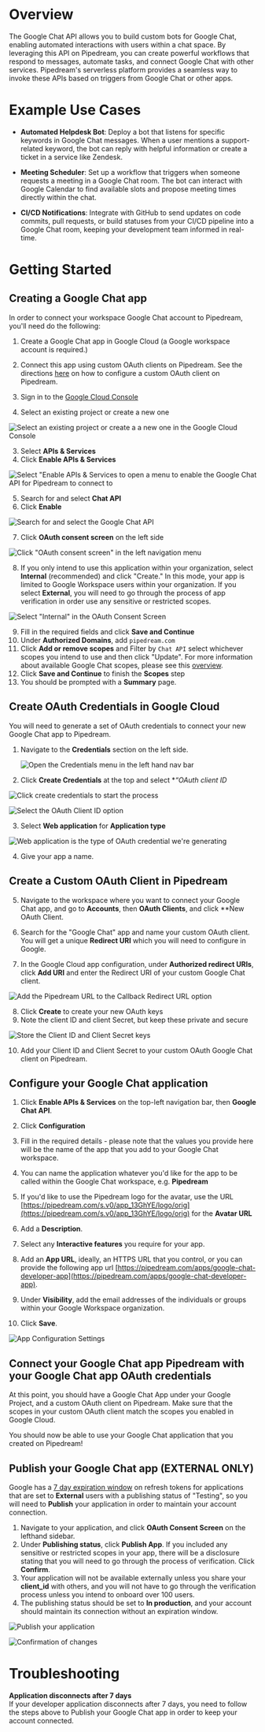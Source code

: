 # Overview

The Google Chat API allows you to build custom bots for Google Chat, enabling automated interactions with users within a chat space. By leveraging this API on Pipedream, you can create powerful workflows that respond to messages, automate tasks, and connect Google Chat with other services. Pipedream's serverless platform provides a seamless way to invoke these APIs based on triggers from Google Chat or other apps.

# Example Use Cases

- **Automated Helpdesk Bot**: Deploy a bot that listens for specific keywords in Google Chat messages. When a user mentions a support-related keyword, the bot can reply with helpful information or create a ticket in a service like Zendesk.

- **Meeting Scheduler**: Set up a workflow that triggers when someone requests a meeting in a Google Chat room. The bot can interact with Google Calendar to find available slots and propose meeting times directly within the chat.

- **CI/CD Notifications**: Integrate with GitHub to send updates on code commits, pull requests, or build statuses from your CI/CD pipeline into a Google Chat room, keeping your development team informed in real-time.


# Getting Started

## Creating a Google Chat app
In order to connect your workspace Google Chat account to Pipedream, you'll need do the following:
1. Create a Google Chat app in Google Cloud (a Google workspace account is required.)
2. Connect this app using custom OAuth clients on Pipedream. See the directions [here](https://pipedream.com/docs/connected-accounts/oauth-clients) on how to configure a custom OAuth client on Pipedream.

1. Sign in to the [Google Cloud Console](https://cloud.google.com/)
2. Select an existing project or create a new one

  ![Select an existing project or create a a new one in the Google Cloud Console](https://res.cloudinary.com/pipedreamin/image/upload/v1663268100/docs/components/CleanShot_2022-09-15_at_14.54.34_vajyds.png)

3. Select **APIs & Services**
4. Click **Enable APIs & Services**

  ![Select "Enable APIs & Services to open a menu to enable the Google Chat API for Pipedream to connect to](https://res.cloudinary.com/pipedreamin/image/upload/v1663268316/docs/components/CleanShot_2022-09-15_at_14.58.06_jshirk.png)

5. Search for and select **Chat API**
6. Click **Enable**

  ![Search for and select the Google Chat API](https://res.cloudinary.com/dpenc2lit/image/upload/v1704485195/Screenshot_2024-01-05_at_12.04.19_PM_ypy1dz.png)

7. Click **OAuth consent screen** on the left side
   
  ![Click "OAuth consent screen" in the left navigation menu](https://res.cloudinary.com/dpenc2lit/image/upload/v1704750653/Screenshot_2024-01-08_at_1.50.38_PM_ihkhn7.png)

8. If you only intend to use this application within your organization, select **Internal** (recommended) and click "Create." In this mode, your app is limited to Google Workspace users within your organization. If you select **External**, you will need to go through the process of app verification in order use any sensitive or restricted scopes.

  ![Select "Internal" in the OAuth Consent Screen](https://res.cloudinary.com/dpenc2lit/image/upload/v1704750730/Screenshot_2024-01-08_at_1.52.05_PM_pgxebn.png)

9. Fill in the required fields and click **Save and Continue**
10. Under **Authorized Domains**, add `pipedream.com`
11. Click **Add or remove scopes** and Filter by `Chat API` select whichever scopes you intend to use and then click "Update". For more information about available Google Chat scopes, please see this [overview](https://developers.google.com/chat/api/guides/auth#chat-api-scopes).
12. Click **Save and Continue** to finish the **Scopes** step
13. You should be prompted with a **Summary** page.

## Create OAuth Credentials in Google Cloud

You will need to generate a set of OAuth credentials to connect your new Google Chat app to Pipedream.

1. Navigate to the **Credentials** section on the left side.
    
    ![Open the Credentials menu in the left hand nav bar](https://res.cloudinary.com/pipedreamin/image/upload/v1663269973/docs/components/CleanShot_2022-09-15_at_15.13.52_yvllxi.png)

2. Click **Create Credentials** at the top and select **“*OAuth client ID**
   
  ![Click create credentials to start the process](https://res.cloudinary.com/pipedreamin/image/upload/v1663270014/docs/components/CleanShot_2022-09-15_at_15.14.15_hjulis.png)
  
  ![Select the OAuth Client ID option](https://res.cloudinary.com/pipedreamin/image/upload/v1663270093/docs/components/CleanShot_2022-09-15_at_15.14.39_juqtnm.png)

3. Select **Web application** for **Application type**

  ![Web application is the type of OAuth credential we're generating](https://res.cloudinary.com/pipedreamin/image/upload/v1663270117/docs/components/CleanShot_2022-09-15_at_15.14.56_hlseq6.png)

4. Give your app a name.

## Create a Custom OAuth Client in Pipedream

5. Navigate to the workspace where you want to connect your Google Chat app, and go to **Accounts**, then **OAuth Clients**, and click **New OAuth Client.

6. Search for the "Google Chat" app and name your custom OAuth client. You will get a unique **Redirect URI** which you will need to configure in Google.

7. In the Google Cloud app configuration, under **Authorized redirect URIs**, click **Add URI** and enter the Redirect URI of your custom Google Chat client. 

  ![Add the Pipedream URL to the Callback Redirect URL option](https://res.cloudinary.com/dpenc2lit/image/upload/v1704486173/Screenshot_2024-01-05_at_12.22.39_PM_oyvppi.png)

8. Click **Create** to create your new OAuth keys
9. Note the client ID and client Secret, but keep these private and secure

  ![Store the Client ID and Client Secret keys](https://res.cloudinary.com/pipedreamin/image/upload/v1663270250/docs/components/CleanShot_2022-09-15_at_15.16.29_hvxnkx.png)

10. Add your Client ID and Client Secret to your custom OAuth Google Chat client on Pipedream.

## Configure your Google Chat application

1. Click **Enable APIs & Services** on the top-left navigation bar, then **Google Chat API**.

2. Click **Configuration**

3. Fill in the required details - please note that the values you provide here will be the name of the app that you add to your Google Chat workspace.

4. You can name the application whatever you'd like for the app to be called within the Google Chat workspace, e.g. **Pipedream**

5. If you'd like to use the Pipedream logo for the avatar, use the URL [https://pipedream.com/s.v0/app_13GhYE/logo/orig](https://pipedream.com/s.v0/app_13GhYE/logo/orig) for the **Avatar URL**

6. Add a **Description**.

7. Select any **Interactive features** you require for your app.

8. Add an **App URL**, ideally, an HTTPS URL that you control, or you can provide the following app url [https://pipedream.com/apps/google-chat-developer-app](https://pipedream.com/apps/google-chat-developer-app).

9. Under **Visibility**, add the email addresses of the individuals or groups within your Google Workspace organization.

10. Click **Save**. 

![App Configuration Settings](https://res.cloudinary.com/dpenc2lit/image/upload/v1704751866/Screenshot_2024-01-08_at_2.10.44_PM_z3eoa0.png)

## Connect your Google Chat app Pipedream with your Google Chat app OAuth credentials

At this point, you should have a Google Chat App under your Google Project, and a custom OAuth client on Pipedream. Make sure that the scopes in your custom OAuth client match the scopes you enabled in Google Cloud.

You should now be able to use your Google Chat application that you created on Pipedream!

## Publish your Google Chat app (EXTERNAL ONLY)
Google has a [7 day expiration window](https://developers.google.com/identity/protocols/oauth2#:~:text=A%20Google%20Cloud,Connect%20equivalents) on refresh tokens for applications that are set to **External** users with a publishing status of "Testing", so you will need to **Publish** your application in order to maintain your account connection.

1. Navigate to your application, and click **OAuth Consent Screen** on the lefthand sidebar.
2. Under **Publishing status**, click **Publish App**. If you included any sensitive or restricted scopes in your app, there will be a disclosure stating that you will need to go through the process of verification. Click **Confirm**.
3. Your application will not be available externally unless you share your **client_id** with others, and you will not have to go through the verification process unless you intend to onboard over 100 users.
4. The publishing status should be set to **In production**, and your account should maintain its connection without an expiration window.

![Publish your application](https://res.cloudinary.com/dpenc2lit/image/upload/v1698166716/Screenshot_2023-10-24_at_9.50.06_AM_lve7wq.png)

![Confirmation of changes](https://res.cloudinary.com/dpenc2lit/image/upload/v1698166716/Screenshot_2023-10-24_at_9.50.18_AM_mndtyc.png)

# Troubleshooting
**Application disconnects after 7 days**<br>
If your developer application disconnects after 7 days, you need to follow the steps above to Publish your Google Chat app in order to keep your account connected.